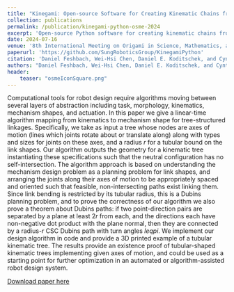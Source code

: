 ```yaml
---
title: "Kinegami: Open-source Software for Creating Kinematic Chains from Tubular Origami"
collection: publications
permalink: /publication/kinegami-python-osme-2024
excerpt: 'Open-source Python software for creating kinematic chains from tubular origami patterns.'
date: 2024-07-16
venue: '8th International Meeting on Origami in Science, Mathematics, and Education (8OSME)'
paperurl: 'https://github.com/SungRoboticsGroup/KinegamiPython'
citation: 'Daniel Feshbach, Wei-Hsi Chen, Daniel E. Koditschek, and Cynthia Sung. "Kinegami: Open-source Software for Creating Kinematic Chains from Tubular Origami." <i>8th International Meeting on Origami in Science, Mathematics, and Education (8OSME)</i>. 2024.'
authors: "Daniel Feshbach, Wei-Hsi Chen, Daniel E. Koditschek, and Cynthia Sung"
header:
    teaser: "osmeIconSquare.png"
---
```

Computational tools for robot design require algorithms moving between several layers of abstraction including task, morphology, kinematics, mechanism shapes, and actuation. In this paper we give a linear-time algorithm mapping from kinematics to mechanism shape for tree-structured linkages. Specifically, we take as input a tree whose nodes are axes of motion (lines which joints rotate about or translate along) along with types and sizes for joints on these axes, and a radius $r$ for a tubular bound on the link shapes. Our algorithm outputs the geometry for a kinematic tree instantiating these specifications such that the neutral configuration has no self-intersection. The algorithm approach is based on understanding the mechanism design problem as a planning problem for link shapes, and arranging the joints along their axes of motion to be appropriately spaced and oriented such that feasible, non-intersecting paths exist linking them. Since link bending is restricted by its tubular radius, this is a Dubins planning problem, and to prove the correctness of our algorithm we also prove a theorem about Dubins paths: if two point-direction pairs are separated by a plane at least $2r$ from each, and the directions each have non-negative dot product with the plane normal, then they are connected by a radius-$r$ CSC Dubins path with turn angles $leq pi$. We implement our design algorithm in code and provide a 3D printed example of a tubular kinematic tree. The results provide an existence proof of tubular-shaped kinematic trees implementing given axes of motion, and could be used as a starting point for further optimization in an automated or algorithm-assisted robot design system.

[Download paper here](https://github.com/SungRoboticsGroup/KinegamiPython)